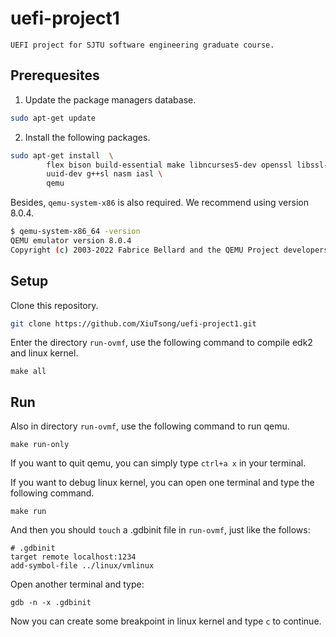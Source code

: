 # uefi-project1
	UEFI project for SJTU software engineering graduate course.

## Prerequesites

1. Update the package managers database.

```bash
sudo apt-get update
```

2. Install the following packages.

```bash
sudo apt-get install  \
        flex bison build-essential make libncurses5-dev openssl libssl-dev \
        uuid-dev g++sl nasm iasl \
    	qemu
```

Besides, `qemu-system-x86` is also required. We recommend using version 8.0.4.

```bash
$ qemu-system-x86_64 -version
QEMU emulator version 8.0.4
Copyright (c) 2003-2022 Fabrice Bellard and the QEMU Project developers
```



## Setup

Clone this repository.

```bash
git clone https://github.com/XiuTsong/uefi-project1.git
```

Enter the directory `run-ovmf`, use the following command to compile edk2 and linux kernel.

```
make all
```



## Run

Also in directory  `run-ovmf`, use the following command to run qemu. 

```
make run-only
```

If you want to quit qemu, you can simply type `ctrl+a x` in your terminal. 

If you want to debug linux kernel, you can open one terminal and type the following command.

```
make run
```

And then you should `touch` a .gdbinit file in `run-ovmf`, just like the follows:

```
# .gdbinit
target remote localhost:1234
add-symbol-file ../linux/vmlinux
```

Open another terminal and type:

```
gdb -n -x .gdbinit
```

Now you can create some breakpoint in linux kernel and type `c` to continue.
